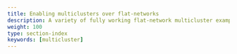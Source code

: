 ```yaml
---
title: Enabling multiclusters over flat-networks
description: A variety of fully working flat-network multicluster examples for Istio that you can experiment with.
weight: 100
type: section-index
keywords: [multicluster]
---
```

